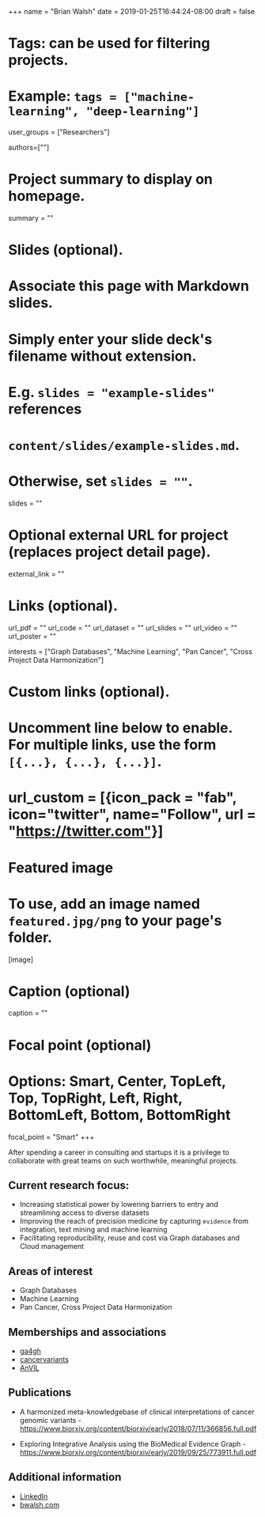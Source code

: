 +++
name = "Brian Walsh"
date = 2019-01-25T16:44:24-08:00
draft = false

# Tags: can be used for filtering projects.
# Example: `tags = ["machine-learning", "deep-learning"]`
user_groups = ["Researchers"]

authors=[""]
# Project summary to display on homepage.
summary = ""

# Slides (optional).
#   Associate this page with Markdown slides.
#   Simply enter your slide deck's filename without extension.
#   E.g. `slides = "example-slides"` references
#   `content/slides/example-slides.md`.
#   Otherwise, set `slides = ""`.
slides = ""

# Optional external URL for project (replaces project detail page).
external_link = ""

# Links (optional).
url_pdf = ""
url_code = ""
url_dataset = ""
url_slides = ""
url_video = ""
url_poster = ""

interests = ["Graph Databases", "Machine Learning", "Pan Cancer", "Cross Project Data Harmonization"]

# Custom links (optional).
#   Uncomment line below to enable. For multiple links, use the form `[{...}, {...}, {...}]`.
# url_custom = [{icon_pack = "fab", icon="twitter", name="Follow", url = "https://twitter.com"}]

# Featured image
# To use, add an image named `featured.jpg/png` to your page's folder.
[image]
  # Caption (optional)
  caption = ""

  # Focal point (optional)
  # Options: Smart, Center, TopLeft, Top, TopRight, Left, Right, BottomLeft, Bottom, BottomRight
  focal_point = "Smart"
+++



After spending a career in consulting and startups it is a privilege to collaborate with great teams on such worthwhile, meaningful projects.

## Current research focus:
* Increasing statistical power by lowering barriers to entry and streamlining access to diverse datasets
* Improving the reach of precision medicine by capturing `evidence` from integration, text mining and machine learning
* Facilitating reproducibility, reuse and cost via Graph databases and Cloud management

## Areas of interest
* Graph Databases
* Machine Learning
* Pan Cancer, Cross Project Data Harmonization

## Memberships and associations
* [ga4gh](https://www.ga4gh.org/)
* [cancervariants](https://cancervariants.org/)
* [AnVIL](https://www.genome.gov/Funded-Programs-Projects/Computational-Genomics-and-Data-Science-Program/Genomic-Analysis-Visualization-Informatics-Lab-space-AnVIL)

## Publications
* A harmonized meta-knowledgebase of clinical interpretations of cancer genomic variants  - https://www.biorxiv.org/content/biorxiv/early/2018/07/11/366856.full.pdf

* Exploring Integrative Analysis using the BioMedical Evidence Graph  - https://www.biorxiv.org/content/biorxiv/early/2019/09/25/773911.full.pdf

## Additional information
* [LinkedIn](https://www.linkedin.com/in/bwalsh/)
* [bwalsh.com](http://bwalsh.com)

